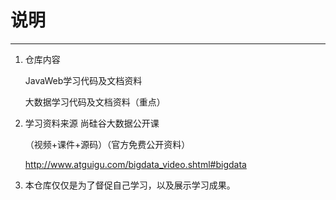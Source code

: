 # **说明**

------

1. 仓库内容

   JavaWeb学习代码及文档资料

   大数据学习代码及文档资料（重点）

2. 学习资料来源  尚硅谷大数据公开课

   （视频+课件+源码）（官方免费公开资料）

   <http://www.atguigu.com/bigdata_video.shtml#bigdata>

3. 本仓库仅仅是为了督促自己学习，以及展示学习成果。